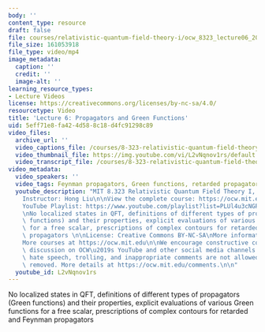 ```yaml
---
body: ''
content_type: resource
draft: false
file: courses/relativistic-quantum-field-theory-i/ocw_8323_lecture06_2023feb22_360p_16_9.mp4
file_size: 161053918
file_type: video/mp4
image_metadata:
  caption: ''
  credit: ''
  image-alt: ''
learning_resource_types:
- Lecture Videos
license: https://creativecommons.org/licenses/by-nc-sa/4.0/
resourcetype: Video
title: 'Lecture 6: Propagators and Green Functions'
uid: 5eff71e8-fa42-4d58-8c18-d4fc91298c89
video_files:
  archive_url: ''
  video_captions_file: /courses/8-323-relativistic-quantum-field-theory-i-spring-2023/1u-2G0YlJ_pb6t1P9ztmiaJlmPRkfVkXh_transcript.webvtt
  video_thumbnail_file: https://img.youtube.com/vi/L2vNqnov1rs/default.jpg
  video_transcript_file: /courses/8-323-relativistic-quantum-field-theory-i-spring-2023/1u-2G0YlJ_pb6t1P9ztmiaJlmPRkfVkXh_transcript.pdf
video_metadata:
  video_speakers: ''
  video_tags: Feynman propagators, Green functions, retarded propagators
  youtube_description: "MIT 8.323 Relativistic Quantum Field Theory I, Spring 2023\n\
    Instructor: Hong Liu\n\nView the complete course: https://ocw.mit.edu/courses/8-323-relativistic-quantum-field-theory-i-spring-2023/\n\
    YouTube Playlist: https://www.youtube.com/playlist?list=PLUl4u3cNGP61AV6bhf4mB3tCyWQrI_uU5\n\
    \nNo localized states in QFT, definitions of different types of propagators (Green\
    \ functions) and their properties, explicit evaluations of various Green functions\
    \ for a free scalar, prescriptions of complex contours for retarded and Feynman\
    \ propagators \n\nLicense: Creative Commons BY-NC-SA\nMore information at https://ocw.mit.edu/terms\n\
    More courses at https://ocw.mit.edu\n\nWe encourage constructive comments and\
    \ discussion on OCW\u2019s YouTube and other social media channels. Personal attacks,\
    \ hate speech, trolling, and inappropriate comments are not allowed and may be\
    \ removed. More details at https://ocw.mit.edu/comments.\n\n"
  youtube_id: L2vNqnov1rs
---
```

No localized states in QFT, definitions of different types of propagators (Green functions) and their properties, explicit evaluations of various Green functions for a free scalar, prescriptions of complex contours for retarded and Feynman propagators